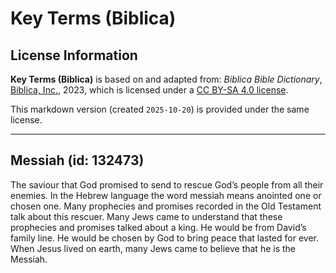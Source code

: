 # Key Terms (Biblica)

## License Information

**Key Terms (Biblica)** is based on and adapted from: _Biblica Bible Dictionary_, [Biblica, Inc.](https://www.biblica.com/), 2023, which is licensed under a [CC BY-SA 4.0 license](https://creativecommons.org/licenses/by-sa/4.0/legalcode.en).

This markdown version (created `2025-10-20`) is provided under the same license.



--------------------------------

## Messiah (id: 132473)

The saviour that God promised to send to rescue God’s people from all their enemies. In the Hebrew language the word messiah means anointed one or chosen one. Many prophecies and promises recorded in the Old Testament talk about this rescuer. Many Jews came to understand that these prophecies and promises talked about a king. He would be from David’s family line. He would be chosen by God to bring peace that lasted for ever. When Jesus lived on earth, many Jews came to believe that he is the Messiah.


